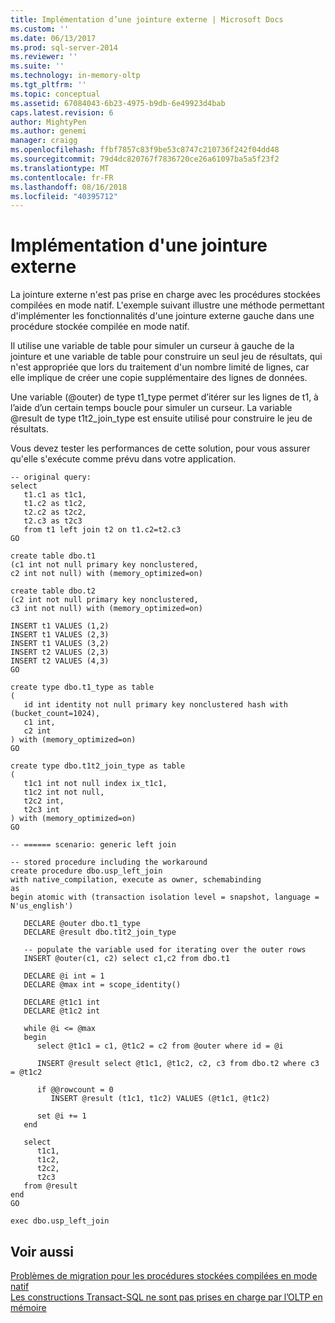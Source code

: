 ```yaml
---
title: Implémentation d’une jointure externe | Microsoft Docs
ms.custom: ''
ms.date: 06/13/2017
ms.prod: sql-server-2014
ms.reviewer: ''
ms.suite: ''
ms.technology: in-memory-oltp
ms.tgt_pltfrm: ''
ms.topic: conceptual
ms.assetid: 67084043-6b23-4975-b9db-6e49923d4bab
caps.latest.revision: 6
author: MightyPen
ms.author: genemi
manager: craigg
ms.openlocfilehash: ffbf7857c83f9be53c8747c210736f242f04dd48
ms.sourcegitcommit: 79d4dc820767f7836720ce26a61097ba5a5f23f2
ms.translationtype: MT
ms.contentlocale: fr-FR
ms.lasthandoff: 08/16/2018
ms.locfileid: "40395712"
---
```

# <a name="implementing-an-outer-join"></a>Implémentation d'une jointure externe
  La jointure externe n'est pas prise en charge avec les procédures stockées compilées en mode natif. L'exemple suivant illustre une méthode permettant d'implémenter les fonctionnalités d'une jointure externe gauche dans une procédure stockée compilée en mode natif.  
  
 Il utilise une variable de table pour simuler un curseur à gauche de la jointure et une variable de table pour construire un seul jeu de résultats, qui n'est appropriée que lors du traitement d'un nombre limité de lignes, car elle implique de créer une copie supplémentaire des lignes de données.  
  
 Une variable (@outer) de type t1_type permet d’itérer sur les lignes de t1, à l’aide d’un certain temps boucle pour simuler un curseur. La variable @result de type t1t2_join_type est ensuite utilisé pour construire le jeu de résultats.  
  
 Vous devez tester les performances de cette solution, pour vous assurer qu'elle s'exécute comme prévu dans votre application.  
  
```  
-- original query:  
select   
   t1.c1 as t1c1,  
   t1.c2 as t1c2,  
   t2.c2 as t2c2,  
   t2.c3 as t2c3  
   from t1 left join t2 on t1.c2=t2.c3  
GO  
  
create table dbo.t1  
(c1 int not null primary key nonclustered,  
c2 int not null) with (memory_optimized=on)  
  
create table dbo.t2  
(c2 int not null primary key nonclustered,  
c3 int not null) with (memory_optimized=on)  
  
INSERT t1 VALUES (1,2)  
INSERT t1 VALUES (2,3)  
INSERT t1 VALUES (3,2)  
INSERT t2 VALUES (2,3)  
INSERT t2 VALUES (4,3)  
GO  
  
create type dbo.t1_type as table  
(  
   id int identity not null primary key nonclustered hash with (bucket_count=1024),  
   c1 int,  
   c2 int  
) with (memory_optimized=on)  
GO  
  
create type dbo.t1t2_join_type as table  
(  
   t1c1 int not null index ix_t1c1,  
   t1c2 int not null,  
   t2c2 int,  
   t2c3 int  
) with (memory_optimized=on)  
GO  
  
-- ====== scenario: generic left join  
  
-- stored procedure including the workaround  
create procedure dbo.usp_left_join  
with native_compilation, execute as owner, schemabinding  
as  
begin atomic with (transaction isolation level = snapshot, language = N'us_english')  
  
   DECLARE @outer dbo.t1_type  
   DECLARE @result dbo.t1t2_join_type  
  
   -- populate the variable used for iterating over the outer rows  
   INSERT @outer(c1, c2) select c1,c2 from dbo.t1  
  
   DECLARE @i int = 1  
   DECLARE @max int = scope_identity()  
  
   DECLARE @t1c1 int  
   DECLARE @t1c2 int  
  
   while @i <= @max  
   begin     
      select @t1c1 = c1, @t1c2 = c2 from @outer where id = @i  
  
      INSERT @result select @t1c1, @t1c2, c2, c3 from dbo.t2 where c3 = @t1c2  
  
      if @@rowcount = 0   
         INSERT @result (t1c1, t1c2) VALUES (@t1c1, @t1c2)  
  
      set @i += 1  
   end  
  
   select   
      t1c1,  
      t1c2,  
      t2c2,  
      t2c3  
   from @result  
end  
GO  
  
exec dbo.usp_left_join  
```  
  
## <a name="see-also"></a>Voir aussi  
 [Problèmes de migration pour les procédures stockées compilées en mode natif](migration-issues-for-natively-compiled-stored-procedures.md)   
 [Les constructions Transact-SQL ne sont pas prises en charge par l’OLTP en mémoire](transact-sql-constructs-not-supported-by-in-memory-oltp.md)  
  
  

